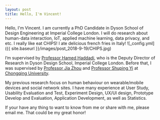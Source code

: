 ```yaml
---
layout: post
title: Hello, I'm Vincent!
---
```


Hello, I'm Vincent. I am currently a PhD Candidate in Dyson School of Design Engineering at Imperial College London. I will do research about human-data interaction, IoT, applied machine learning, data privacy, and etc. I really like eat CHIPS! I ate delicious french fries in Italy! ![_config.yml]({{ site.baseurl }}/images/post_2018-9-19/CHIPS.jpg)

I’m supervised by [Professor Hamed Haddadi](https://haddadi.github.io/), who is the Deputy Director of Research in Dyson Design School, Imperial College London. Before that, I was supervised by [Professor Jia Zhou](http://www.cme.cqu.edu.cn/info/1240/2354.htm) and [Professor Shuping Yi](https://baike.baidu.com/item/易树平) at [Chongqing University](http://english.cqu.edu.cn).

My previous research focus on human behaviour on wearable/mobile devices and social network sites. I have many experience at User Study, Usability Evaluation and Test, Experiment Design, UX/UI design, Prototype Develop and Evaluation, Application Development, as well as Statistics.

If your have any thing to want to know from me or share with me, please email me. That could be my great honor!


